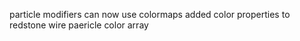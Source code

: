 particle modifiers can now use colormaps
added color properties to redstone wire paericle color array